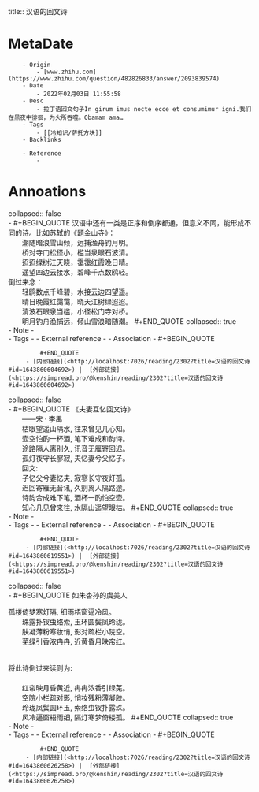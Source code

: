 title::  汉语的回文诗

# MetaDate
        - Origin
            - [www.zhihu.com](https://www.zhihu.com/question/482826833/answer/2093839574)
        - Date
            - 2022年02月03日 11:55:58
        - Desc
            - 拉丁语回文句子In girum imus nocte ecce et consumimur igni.我们在黑夜中徘徊，为火所吞噬。Obamam ama…
        - Tags
            - [[冷知识/萨托方块]]  
        - Backlinks
            - 
        - Reference
            - 

# Annoations

collapsed:: false  
    - #+BEGIN_QUOTE
        汉语中还有一类是正序和倒序都通，但意义不同，能形成不同的诗。比如苏轼的《题金山寺》：  
　　潮随暗浪雪山倾，远捕渔舟钓月明。  
　　桥对寺门松径小，槛当泉眼石波清。  
　　迢迢绿树江天晓，霭霭红霞晚日晴。  
　　遥望四边云接水，碧峰千点数鸥轻。  
倒过来念：  
　　轻鸥数点千峰碧，水接云边四望遥。  
　　晴日晚霞红霭霭，晓天江树绿迢迢。  
　　清波石眼泉当槛，小径松门寺对桥。  
　　明月钓舟渔捕远，倾山雪浪暗随潮。 
        #+END_QUOTE
        collapsed:: true  
        - Note
            -  
        - Tags
            - 
        - External reference
            - 
        - Association
           - #+BEGIN_QUOTE
            
             #+END_QUOTE
         - [内部链接](<http://localhost:7026/reading/2302?title=汉语的回文诗#id=1643860604692>) |  [外部链接](<https://simpread.pro/@kenshin/reading/2302?title=汉语的回文诗#id=1643860604692>)
collapsed:: false  
    - #+BEGIN_QUOTE
        《夫妻互忆回文诗》  
　　——宋 · 李禺  
　　枯眼望遥山隔水, 往来曾见几心知。  
　　壶空怕酌一杯酒, 笔下难成和韵诗。  
　　途路隔人离别久, 讯音无雁寄回迟。  
　　孤灯夜守长寥寂, 夫忆妻兮父忆子。  
　　回文:  
　　子忆父兮妻忆夫, 寂寥长守夜灯孤。  
　　迟回寄雁无音讯, 久别离人隔路途。  
　　诗韵合成难下笔, 酒杯一酌怕空壶。  
　　知心几见曾来往, 水隔山遥望眼枯。 
        #+END_QUOTE
        collapsed:: true  
        - Note
            -  
        - Tags
            - 
        - External reference
            - 
        - Association
           - #+BEGIN_QUOTE
            
             #+END_QUOTE
         - [内部链接](<http://localhost:7026/reading/2302?title=汉语的回文诗#id=1643860619551>) |  [外部链接](<https://simpread.pro/@kenshin/reading/2302?title=汉语的回文诗#id=1643860619551>)
collapsed:: false  
    - #+BEGIN_QUOTE
        如朱杏孙的虞美人

孤楼倚梦寒灯隔, 细雨梧窗逼冷风。  
　　珠露扑钗虫络索, 玉环圆鬓凤玲珑。  
　　肤凝薄粉寒妆悄, 影对疏栏小院空。  
　　芜绿引香浓冉冉, 近黄昏月映帘红。  
　　

将此诗倒过来读则为:  
　　  
　　红帘映月昏黄近, 冉冉浓香引绿芜。  
　　空院小栏疏对影, 悄妆残粉薄凝肤。  
　　玲珑凤鬓圆环玉, 索络虫钗扑露珠。  
　　风冷逼窗梧雨细, 隔灯寒梦倚楼孤。 
        #+END_QUOTE
        collapsed:: true  
        - Note
            -  
        - Tags
            - 
        - External reference
            - 
        - Association
           - #+BEGIN_QUOTE
            
             #+END_QUOTE
         - [内部链接](<http://localhost:7026/reading/2302?title=汉语的回文诗#id=1643860626258>) |  [外部链接](<https://simpread.pro/@kenshin/reading/2302?title=汉语的回文诗#id=1643860626258>)
